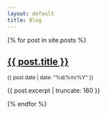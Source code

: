 ```yaml
---
layout: default
title: Blog
---
```

{% for post in site.posts %}
  <article>
    <h2><a href="{{ post.url }}">{{ post.title }}</a></h2>
    <small>{{ post.date | date: "%d/%m/%Y" }}</small>
    <p>{{ post.excerpt | truncate: 160 }}</p>
  </article>
{% endfor %}